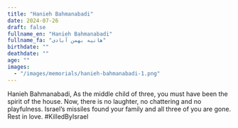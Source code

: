 ```yaml
---
title: "Hanieh Bahmanabadi"
date: 2024-07-26
draft: false
fullname_en: "Hanieh Bahmanabadi"
fullname_fa: "هانیه بهمن آبادی"
birthdate: ""
deathdate: ""
age: ""
images:
  - "/images/memorials/hanieh-bahmanabadi-1.png"
---
```


Hanieh Bahmanabadi,
As the middle child of three, you must have been the spirit of the house. Now, there is no laughter, no chattering and no playfulness. Israel’s missiles found your family and all three of you are gone. Rest in love.
#KilledByIsrael